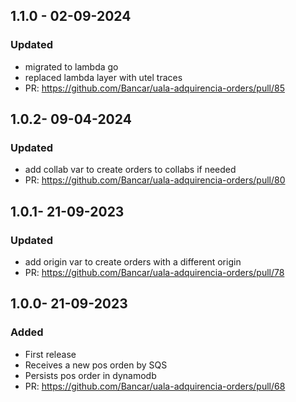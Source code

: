 ## 1.1.0 - 02-09-2024
### Updated
- migrated to lambda go
- replaced lambda layer with utel traces
- PR: https://github.com/Bancar/uala-adquirencia-orders/pull/85

## 1.0.2- 09-04-2024
### Updated
- add collab var to create orders to collabs if needed
- PR: https://github.com/Bancar/uala-adquirencia-orders/pull/80

## 1.0.1- 21-09-2023
### Updated
- add origin var to create orders with a different origin
- PR: https://github.com/Bancar/uala-adquirencia-orders/pull/78

## 1.0.0- 21-09-2023
### Added
- First release
- Receives a new pos orden by SQS
- Persists pos order in dynamodb
- PR: https://github.com/Bancar/uala-adquirencia-orders/pull/68
